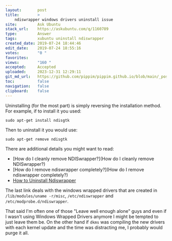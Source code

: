 ```yaml
---
layout:       post
title:        >
    ndiswrapper windows drivers uninstall issue
site:         Ask Ubuntu
stack_url:    https://askubuntu.com/q/1160789
type:         Answer
tags:         xubuntu uninstall ndiswrapper
created_date: 2019-07-24 18:44:46
edit_date:    2019-07-24 18:55:16
votes:        "0 "
favorites:    
views:        "160 "
accepted:     Accepted
uploaded:     2023-12-31 12:29:11
git_md_url:   https://github.com/pippim/pippim.github.io/blob/main/_posts/2019/2019-07-24-ndiswrapper-windows-drivers-uninstall-issue.md
toc:          false
navigation:   false
clipboard:    false
---
```


Uninstalling (for the most part) is simply reversing the installation method. For example, if to install it you used:

``` 
sudo apt-get install ndisgtk
```

Then to uninstall it you would use:

``` 
sudo apt-get remove ndisgtk
```

There are additional details you might want to read:

- [How do I cleanly remove NDISwrapper?](How do I cleanly remove NDISwrapper?)
- [How do I remove ndiswrapper completely?](How do I remove ndiswrapper completely?)
- [How to Uninstall Ndiswrapper](https://sourceforge.net/p/ndiswrapper/ndiswrapper/Uninstall_HowTo/)

The last link deals with the windows wrapped drivers that are created in `/lib/modules/uname -r/misc`, `/etc/ndiswrapper` and `/etc/modprobe.d/ndiswrapper`.

That said I'm often one of those "Leave well enough alone" guys and even if I wasn't using Windows Wrapped Drivers anymore I might be tempted to just leave them be. On the other hand if `dkms` was compiling the new drivers with each kernel update and the time was distracting me, I probably would purge it all.

